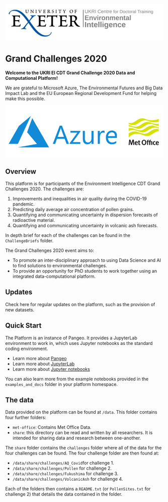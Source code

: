 ![EICDTLogo](examples/EILogo.png)

# Grand Challenges 2020

**Welcome to the UKRI EI CDT Grand Challenge 2020 Data and Computational Platform!** 

We are grateful to Microsoft Azure, The Environmental Futures and Big Data Impact Lab and the EU European Regional Development Fund for helping make this possible.

![Sponsors](examples/sponsors.png)

## Overview

This platform is for participants of the Environment Intelligence CDT Grand Challenges 2020. The challenges are:
1. Improvements and inequalities in air quality during the COVID-19 pandemic.
2. Predicting daily average air concentration of pollen grains.
3. Quantifying and communicating uncertainty in dispersion forecasts of radioactive material.
4. Quantifying and communicating uncertainty in volcanic ash forecasts.

In depth brief for each of the challenges can be found in the `ChallengeBriefs` folder.

The Grand Challenges 2020 event aims to:
- To promote an inter-disciplinary approach to using Data Science and AI to find solutions to environmental challenges.
- To provide an opportunity for PhD students to work together using an integrated data-computational platform.

## Updates

Check here for regular updates on the platform, such as the provision of new datasets.


## Quick Start

The Platform is an instance of Pangeo. It provides a JupyterLab environment to work in, which uses Jupyter notebooks as the standard coding environment.

* Learn more about [Pangeo](http://pangeo.io)
* Learn more about [JupyterLab](https://jupyterlab.readthedocs.io/en/stable)
* Learn more about [Jupyter notebooks](https://jupyterlab.readthedocs.io/en/stable/user/notebook.html)

You can also learn more from the example notebooks provided in the `examples_and_docs` folder in your platform homespace.


## The data

Data provided on the platform can be found at `/data`. This folder contains four further folders:

* `met-office`: Contains Met Office Data.
* `share`: this directory can be read and written by all researchers. It is intended for sharing data and research between one-another.

The `share` folder contains the `challenges` folder where all of the data for the four challenges can be found. The four challenge folder are then found at:
* `/data/share/challenges/AQ_Covid`for challenge 1.
* `/data/share/challenges/Pollen` for challenge 2.
* `/data/share/challenges/Fukushima` for challenge 3.
* `/data/share/challenges/VolcanicAsh` for challenge 4.

Each of the folders then contains a `README.txt` (or `PollenSites.txt` for challenge 2) that details the data contained in the folder.  
